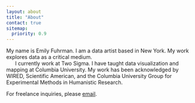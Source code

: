 ```yaml
---
layout: about
title: "About"
contact: true
sitemap:
  priority: 0.9
---
```

My name is Emily Fuhrman. I am a data artist based in New York. My work explores data as a critical medium.<br/>
&nbsp;&nbsp;&nbsp;&nbsp;&nbsp;&nbsp;I currently work at Two Sigma. I have taught data visualization and mapping at Columbia University. My work has been acknowledged by WIRED, Scientific American, and the Columbia University Group for Experimental Methods in Humanistic Research.

<span class='sub'>For freelance inquiries, please [email](mailto:ef2512@columbia.edu).</span>